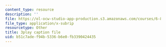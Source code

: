 ```yaml
---
content_type: resource
description: ''
file: https://ol-ocw-studio-app-production.s3.amazonaws.com/courses/6-849-geometric-folding-algorithms-linkages-origami-polyhedra-fall-2012/b51c7adef94b5336b6e0fb3390424435_VQcvVx-niG4.vtt
file_type: application/x-subrip
resourcetype: Other
title: 3play caption file
uid: b51c7ade-f94b-5336-b6e0-fb3390424435
---
```

